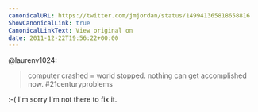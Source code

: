 ```yaml
---
canonicalURL: https://twitter.com/jmjordan/status/149941365818658816
ShowCanonicalLink: true
CanonicalLinkText: View original on
date: 2011-12-22T19:56:22+00:00
---
```

@laurenv1024:

> computer crashed = world stopped. nothing can get accomplished now. #21centuryproblems

:-( I'm sorry I'm not there to fix it.